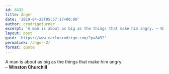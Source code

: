 ```yaml
---
id: 8432
title: Anger
date: '2019-04-22T05:57:17+00:00'
author: crodrigoturner
excerpt: 'A man is about as big as the things that make him angry. – Winston Churchill'
layout: post
guid: 'https://www.carlosrodrigo.com/?p=8432'
permalink: /anger-2/
format: quote
---
```


A man is about as big as the things that make him angry.  
– **Winston Churchill**
